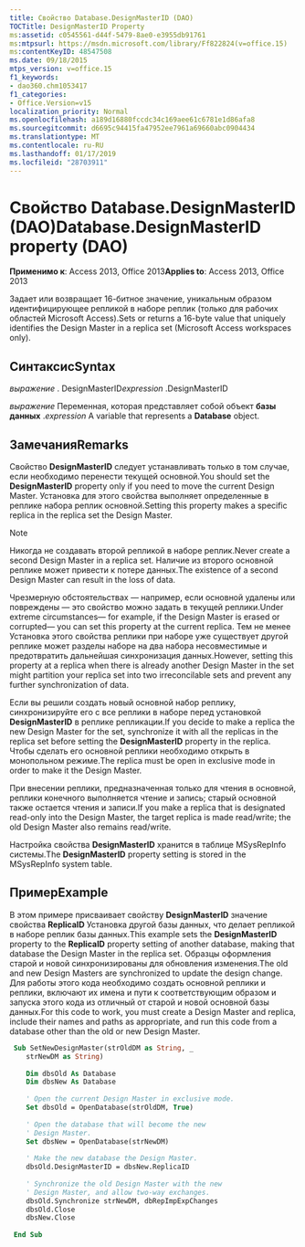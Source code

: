 ```yaml
---
title: Свойство Database.DesignMasterID (DAO)
TOCTitle: DesignMasterID Property
ms:assetid: c0545561-d44f-5479-8ae0-e3955db91761
ms:mtpsurl: https://msdn.microsoft.com/library/Ff822824(v=office.15)
ms:contentKeyID: 48547508
ms.date: 09/18/2015
mtps_version: v=office.15
f1_keywords:
- dao360.chm1053417
f1_categories:
- Office.Version=v15
localization_priority: Normal
ms.openlocfilehash: a189d16880fccdc34c169aee61c6781e1d86afa8
ms.sourcegitcommit: d6695c94415fa47952ee7961a69660abc0904434
ms.translationtype: MT
ms.contentlocale: ru-RU
ms.lasthandoff: 01/17/2019
ms.locfileid: "28703911"
---
```

# <a name="databasedesignmasterid-property-dao"></a><span data-ttu-id="ccb6e-102">Свойство Database.DesignMasterID (DAO)</span><span class="sxs-lookup"><span data-stu-id="ccb6e-102">Database.DesignMasterID property (DAO)</span></span>

<span data-ttu-id="ccb6e-103">**Применимо к**: Access 2013, Office 2013</span><span class="sxs-lookup"><span data-stu-id="ccb6e-103">**Applies to**: Access 2013, Office 2013</span></span>

<span data-ttu-id="ccb6e-104">Задает или возвращает 16-битное значение, уникальным образом идентифицирующее репликой в наборе реплик (только для рабочих областей Microsoft Access).</span><span class="sxs-lookup"><span data-stu-id="ccb6e-104">Sets or returns a 16-byte value that uniquely identifies the Design Master in a replica set (Microsoft Access workspaces only).</span></span>

## <a name="syntax"></a><span data-ttu-id="ccb6e-105">Синтаксис</span><span class="sxs-lookup"><span data-stu-id="ccb6e-105">Syntax</span></span>

<span data-ttu-id="ccb6e-106">*выражение* . DesignMasterID</span><span class="sxs-lookup"><span data-stu-id="ccb6e-106">*expression* .DesignMasterID</span></span>

<span data-ttu-id="ccb6e-107">*выражение* Переменная, которая представляет собой объект **базы данных** .</span><span class="sxs-lookup"><span data-stu-id="ccb6e-107">*expression* A variable that represents a **Database** object.</span></span>

## <a name="remarks"></a><span data-ttu-id="ccb6e-108">Замечания</span><span class="sxs-lookup"><span data-stu-id="ccb6e-108">Remarks</span></span>

<span data-ttu-id="ccb6e-109">Свойство **DesignMasterID** следует устанавливать только в том случае, если необходимо перенести текущей основной.</span><span class="sxs-lookup"><span data-stu-id="ccb6e-109">You should set the **DesignMasterID** property only if you need to move the current Design Master.</span></span> <span data-ttu-id="ccb6e-110">Установка для этого свойства выполняет определенные в реплике набора реплик основной.</span><span class="sxs-lookup"><span data-stu-id="ccb6e-110">Setting this property makes a specific replica in the replica set the Design Master.</span></span>

> [!NOTE]
> <span data-ttu-id="ccb6e-111">Никогда не создавать второй репликой в наборе реплик.</span><span class="sxs-lookup"><span data-stu-id="ccb6e-111">Never create a second Design Master in a replica set.</span></span> <span data-ttu-id="ccb6e-112">Наличие из второго основной реплике может привести к потере данных.</span><span class="sxs-lookup"><span data-stu-id="ccb6e-112">The existence of a second Design Master can result in the loss of data.</span></span>

<span data-ttu-id="ccb6e-113">Чрезмерную обстоятельствах — например, если основной удалены или повреждены — это свойство можно задать в текущей реплики.</span><span class="sxs-lookup"><span data-stu-id="ccb6e-113">Under extreme circumstances— for example, if the Design Master is erased or corrupted— you can set this property at the current replica.</span></span> <span data-ttu-id="ccb6e-114">Тем не менее Установка этого свойства реплики при наборе уже существует другой реплике может разделы наборе на два набора несовместимые и предотвратить дальнейшая синхронизация данных.</span><span class="sxs-lookup"><span data-stu-id="ccb6e-114">However, setting this property at a replica when there is already another Design Master in the set might partition your replica set into two irreconcilable sets and prevent any further synchronization of data.</span></span>

<span data-ttu-id="ccb6e-115">Если вы решили создать новый основной набор реплику, синхронизируйте его с все реплики в наборе перед установкой **DesignMasterID** в реплике репликации.</span><span class="sxs-lookup"><span data-stu-id="ccb6e-115">If you decide to make a replica the new Design Master for the set, synchronize it with all the replicas in the replica set before setting the **DesignMasterID** property in the replica.</span></span> <span data-ttu-id="ccb6e-116">Чтобы сделать его основной реплики необходимо открыть в монопольном режиме.</span><span class="sxs-lookup"><span data-stu-id="ccb6e-116">The replica must be open in exclusive mode in order to make it the Design Master.</span></span>

<span data-ttu-id="ccb6e-117">При внесении реплики, предназначенная только для чтения в основной, реплики конечного выполняется чтение и запись; старый основной также остается чтения и записи.</span><span class="sxs-lookup"><span data-stu-id="ccb6e-117">If you make a replica that is designated read-only into the Design Master, the target replica is made read/write; the old Design Master also remains read/write.</span></span>

<span data-ttu-id="ccb6e-118">Настройка свойства **DesignMasterID** хранится в таблице MSysRepInfo системы.</span><span class="sxs-lookup"><span data-stu-id="ccb6e-118">The **DesignMasterID** property setting is stored in the MSysRepInfo system table.</span></span>

## <a name="example"></a><span data-ttu-id="ccb6e-119">Пример</span><span class="sxs-lookup"><span data-stu-id="ccb6e-119">Example</span></span>

<span data-ttu-id="ccb6e-120">В этом примере присваивает свойству **DesignMasterID** значение свойства **ReplicaID** Установка другой базы данных, что делает репликой в наборе реплик базы данных.</span><span class="sxs-lookup"><span data-stu-id="ccb6e-120">This example sets the **DesignMasterID** property to the **ReplicaID** property setting of another database, making that database the Design Master in the replica set.</span></span> <span data-ttu-id="ccb6e-121">Образцы оформления старой и новой синхронизированы для обновления изменения.</span><span class="sxs-lookup"><span data-stu-id="ccb6e-121">The old and new Design Masters are synchronized to update the design change.</span></span> <span data-ttu-id="ccb6e-122">Для работы этого кода необходимо создать основной реплики и реплики, включают их имена и пути к соответствующим образом и запуска этого кода из отличный от старой и новой основной базы данных.</span><span class="sxs-lookup"><span data-stu-id="ccb6e-122">For this code to work, you must create a Design Master and replica, include their names and paths as appropriate, and run this code from a database other than the old or new Design Master.</span></span>

```vb 
 Sub SetNewDesignMaster(strOldDM as String, _ 
    strNewDM as String) 
    
    Dim dbsOld As Database 
    Dim dbsNew As Database 
    
    ' Open the current Design Master in exclusive mode. 
    Set dbsOld = OpenDatabase(strOldDM, True) 
    
    ' Open the database that will become the new 
    ' Design Master. 
    Set dbsNew = OpenDatabase(strNewDM) 
    
    ' Make the new database the Design Master. 
    dbsOld.DesignMasterID = dbsNew.ReplicaID 
    
    ' Synchronize the old Design Master with the new 
    ' Design Master, and allow two-way exchanges. 
    dbsOld.Synchronize strNewDM, dbRepImpExpChanges 
    dbsOld.Close 
    dbsNew.Close 
 
 End Sub 
 
```

